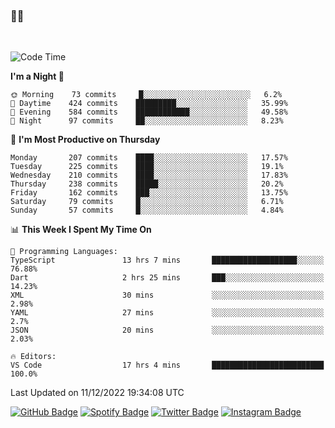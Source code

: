 ### 🤙🍺

<!-- <a href="https://github-readme-stats.vercel.app/api?username=hzak2xx&count_private=true&show_icons=true&theme=dracula">
  <img align="center" src="https://github-readme-stats.vercel.app/api?username=hzak2xx&count_private=true&show_icons=true&theme=dracula" />
</a>
</br> -->
</br>

<!--START_SECTION:waka-->
![Code Time](http://img.shields.io/badge/Code%20Time-2%2C062%20hrs%2013%20mins-blue)

**I'm a Night 🦉** 

```text
🌞 Morning    73 commits     █░░░░░░░░░░░░░░░░░░░░░░░░   6.2% 
🌆 Daytime    424 commits    █████████░░░░░░░░░░░░░░░░   35.99% 
🌃 Evening    584 commits    ████████████░░░░░░░░░░░░░   49.58% 
🌙 Night      97 commits     ██░░░░░░░░░░░░░░░░░░░░░░░   8.23%

```
📅 **I'm Most Productive on Thursday** 

```text
Monday       207 commits    ████░░░░░░░░░░░░░░░░░░░░░   17.57% 
Tuesday      225 commits    ████░░░░░░░░░░░░░░░░░░░░░   19.1% 
Wednesday    210 commits    ████░░░░░░░░░░░░░░░░░░░░░   17.83% 
Thursday     238 commits    █████░░░░░░░░░░░░░░░░░░░░   20.2% 
Friday       162 commits    ███░░░░░░░░░░░░░░░░░░░░░░   13.75% 
Saturday     79 commits     █░░░░░░░░░░░░░░░░░░░░░░░░   6.71% 
Sunday       57 commits     █░░░░░░░░░░░░░░░░░░░░░░░░   4.84%

```


📊 **This Week I Spent My Time On** 

```text
💬 Programming Languages: 
TypeScript               13 hrs 7 mins       ███████████████████░░░░░░   76.88% 
Dart                     2 hrs 25 mins       ███░░░░░░░░░░░░░░░░░░░░░░   14.23% 
XML                      30 mins             ░░░░░░░░░░░░░░░░░░░░░░░░░   2.98% 
YAML                     27 mins             ░░░░░░░░░░░░░░░░░░░░░░░░░   2.7% 
JSON                     20 mins             ░░░░░░░░░░░░░░░░░░░░░░░░░   2.03%

🔥 Editors: 
VS Code                  17 hrs 4 mins       █████████████████████████   100.0%

```


 Last Updated on 11/12/2022 19:34:08 UTC
<!--END_SECTION:waka-->

[![GitHub Badge](https://img.shields.io/badge/GitHub-100000?style=for-the-badge&logo=github&logoColor=white)](https://github.com/hzak2xx)
[![Spotify Badge](https://img.shields.io/badge/Spotify-1ED760?&style=for-the-badge&logo=spotify&logoColor=white)](https://open.spotify.com/user/uf90s6sbbh75a1mt44clkhkvf)
[![Twitter Badge](https://img.shields.io/badge/Twitter-1DA1F2?style=for-the-badge&logo=twitter&logoColor=white)](https://twitter.com/hzak2xx)
[![Instagram Badge](https://img.shields.io/badge/Instagram-E4405F?style=for-the-badge&logo=instagram&logoColor=white)](https://www.instagram.com/hzak2xx/)
